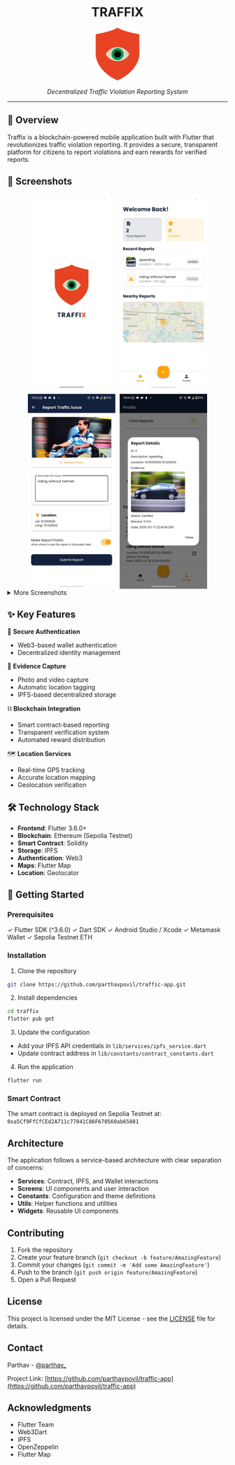 <div align="center">
  <h1>TRAFFIX</h1>
  <img src="assets/traffic-logo.png" width="120" height="120" alt="Traffix Logo"/>
  <p><em>Decentralized Traffic Violation Reporting System</em></p>
</div>

---

## 📱 Overview

Traffix is a blockchain-powered mobile application built with Flutter that revolutionizes traffic violation reporting. It provides a secure, transparent platform for citizens to report violations and earn rewards for verified reports.

## 📱 Screenshots

<div align="center">
  <div style="display: flex; flex-wrap: wrap; gap: 10px; justify-content: center;">
    <img src="screenshots/splash_screen.jpeg" width="200" alt="Splash Screen"/>
    <img src="screenshots/home_screen.jpeg" width="200" alt="Home Screen"/>
    <img src="screenshots/capture_screen.jpeg" width="200" alt="Capture Screen"/>
    <img src="screenshots/report_details.jpeg" width="200" alt="Report Details"/>
  </div>
</div>

<details>
<summary>More Screenshots</summary>

<div align="center">
  <div style="display: flex; flex-wrap: wrap; gap: 10px; justify-content: center; margin-top: 10px;">
    <img src="screenshots/profile_screen.jpeg" width="200" alt="Profile Screen"/>
    <img src="screenshots/gas-fee.jpeg" width="200" alt="Gas Fee Estimation"/>
  </div>
</div>

</details>

## ✨ Key Features

🔐 **Secure Authentication**
- Web3-based wallet authentication
- Decentralized identity management

📸 **Evidence Capture**
- Photo and video capture
- Automatic location tagging
- IPFS-based decentralized storage

⛓️ **Blockchain Integration**
- Smart contract-based reporting
- Transparent verification system
- Automated reward distribution

🗺️ **Location Services**
- Real-time GPS tracking
- Accurate location mapping
- Geolocation verification

## 🛠️ Technology Stack

- **Frontend**: Flutter 3.6.0+
- **Blockchain**: Ethereum (Sepolia Testnet)
- **Smart Contract**: Solidity
- **Storage**: IPFS
- **Authentication**: Web3
- **Maps**: Flutter Map
- **Location**: Geolocator

## 🚀 Getting Started

### Prerequisites

✓ Flutter SDK (^3.6.0)
✓ Dart SDK
✓ Android Studio / Xcode
✓ Metamask Wallet
✓ Sepolia Testnet ETH

### Installation

1. Clone the repository
```bash
git clone https://github.com/parthavpovil/traffic-app.git
```

2. Install dependencies
```bash
cd traffix
flutter pub get
```

3. Update the configuration
- Add your IPFS API credentials in `lib/services/ipfs_service.dart`
- Update contract address in `lib/constants/contract_constants.dart`

4. Run the application
```bash
flutter run
```

### Smart Contract

The smart contract is deployed on Sepolia Testnet at:
`0xa5Cf9FfCfCEd2A711c77041C86F670560ab65081`

## Architecture

The application follows a service-based architecture with clear separation of concerns:

- **Services**: Contract, IPFS, and Wallet interactions
- **Screens**: UI components and user interaction
- **Constants**: Configuration and theme definitions
- **Utils**: Helper functions and utilities
- **Widgets**: Reusable UI components

## Contributing

1. Fork the repository
2. Create your feature branch (`git checkout -b feature/AmazingFeature`)
3. Commit your changes (`git commit -m 'Add some AmazingFeature'`)
4. Push to the branch (`git push origin feature/AmazingFeature`)
5. Open a Pull Request

## License

This project is licensed under the MIT License - see the [LICENSE](LICENSE) file for details.

## Contact

Parthav - [@parthav_](https://x.com/parthav_?t=-W93Pb43jl8kgoI6Lkf9YA&s=08)

Project Link: [https://github.com/parthavpovil/traffic-app](https://github.com/parthavpovil/traffic-app)

## Acknowledgments

- Flutter Team
- Web3Dart
- IPFS
- OpenZeppelin
- Flutter Map
